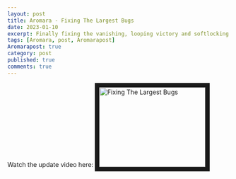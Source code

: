 ```yaml
---
layout: post
title: Aromara - Fixing The Largest Bugs
date: 2023-01-10
excerpt: Finally fixing the vanishing, looping victory and softlocking combat bugs.
tags: [Aromara, post, Aromarapost]
Aromarapost: true
category: post
published: true
comments: true
---
```


Watch the update video here:
<a href="https://youtu.be/wapNLFFjGvU" target="_blank"><img src="http://img.youtube.com/vi/wapNLFFjGvU/0.jpg" alt="Fixing The Largest Bugs" width="240" height="180" border="10" /></a>